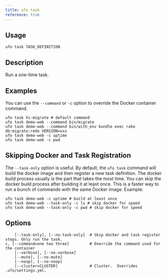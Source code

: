 ```yaml
---
title: ufo task
reference: true
---
```


## Usage

    ufo task TASK_DEFINITION

## Description

Run a one-time task.

## Examples

You can use the `--command` or `-c` option to override the Docker container command.

    ufo task hi-migrate # default command
    ufo task demo-web --command bin/migrate
    ufo task demo-web --command bin/with_env bundle exec rake db:migrate:redo VERSION=xxx
    ufo task demo-web -c uptime
    ufo task demo-web -c pwd

## Skipping Docker and Task Registration

The `--task-only` option is useful. By default, the `ufo task` command will build the docker image and then register a new task definition.  The docker build process usually is the part that takes the most time. You can skip the docker build process after building it at least once.  This is a faster way to run a bunch of commands with the same Docker image. Example:

    ufo task demo-web -c uptime # build at least once
    ufo task demo-web --task-only -c ls # skip docker for speed
    ufo task demo-web --task-only -c pwd # skip docker for speed


## Options

```
    [--task-only], [--no-task-only]  # Skip docker and task register steps. Only run the task.
c, [--command=one two three]         # Override the command used for the container
    [--verbose], [--no-verbose]      
    [--mute], [--no-mute]            
    [--noop], [--no-noop]            
    [--cluster=CLUSTER]              # Cluster.  Overrides .ufo/settings.yml.
```


